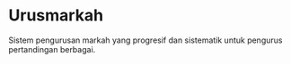 # Urusmarkah
Sistem pengurusan markah yang progresif dan sistematik untuk pengurus pertandingan berbagai.
